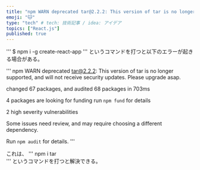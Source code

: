 ```yaml
---
title: "npm WARN deprecated tar@2.2.2: This version of tar is no longer supported, and will not receive security updates. Please upgrade asap.というエラーの解決法"
emoji: "🐱"
type: "tech" # tech: 技術記事 / idea: アイデア
topics: ["React.js"]
published: true
---
```


'''
$ npm i -g create-react-app 
'''
というコマンドを打つと以下のエラーが起きる場合がある。

'''
npm WARN deprecated tar@2.2.2: This version of tar is no longer supported, and will not receive security updates. Please upgrade asap.

changed 67 packages, and audited 68 packages in 703ms

4 packages are looking for funding
  run `npm fund` for details

2 high severity vulnerabilities

Some issues need review, and may require choosing
a different dependency.

Run `npm audit` for details.
'''

これは、
'''
npm i tar      
'''
というコマンドを打つと解決できる。